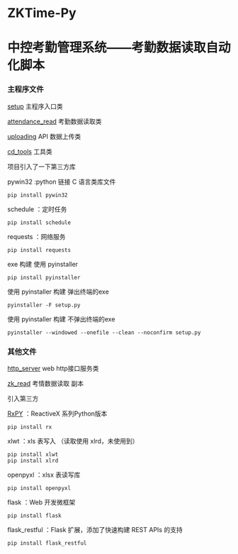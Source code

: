 # ZKTime-Py
中控考勤管理系统——考勤数据读取自动化脚本
==============

### 主程序文件

[setup](https://github.com/liucaide/ZKTime-Py/blob/master/checking/setup.py)
主程序入口类

[attendance_read](https://github.com/liucaide/ZKTime-Py/blob/master/checking/attendance_read.py)
考勤数据读取类

[uploading](https://github.com/liucaide/ZKTime-Py/blob/master/checking/uploading.py)
API 数据上传类

[cd_tools](https://github.com/liucaide/ZKTime-Py/blob/master/checking/cd_tools.py)
工具类


项目引入了一下第三方库

pywin32      :python 链接 C 语言类库文件
```
pip install pywin32
```
schedule     ：定时任务
```
pip install schedule
```
requests     ：网络服务
```
pip install requests
```

exe 构建 使用 pyinstaller
```
pip install pyinstaller
```
使用 pyinstaller 构建 弹出终端的exe
```
pyinstaller -F setup.py
```
使用 pyinstaller 构建 不弹出终端的exe
```
pyinstaller --windowed --onefile --clean --noconfirm setup.py
```


### 其他文件

[http_server](https://github.com/liucaide/ZKTime-Py/blob/master/checking/http_server.py)
web http接口服务类

[zk_read](https://github.com/liucaide/ZKTime-Py/blob/master/checking/zk_read.py)
考情数据读取 副本

引入第三方

[RxPY](https://github.com/ReactiveX/RxPY)      ：ReactiveX 系列Python版本
```
pip install rx
```
xlwt           ：xls 表写入 （读取使用 xlrd，未使用到）
```
pip install xlwt
pip install xlrd
```
openpyxl       ：xlsx 表读写库
```
pip install openpyxl
```
flask          ：Web 开发微框架
```
pip install flask
```
flask_restful  ：Flask 扩展，添加了快速构建 REST APIs 的支持
```
pip install flask_restful
```